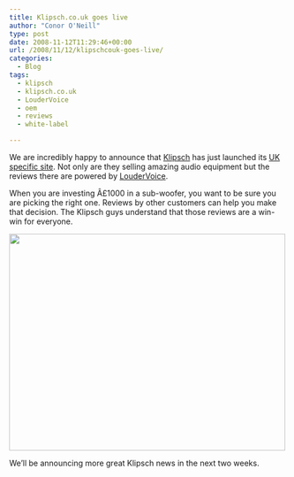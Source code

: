 ```yaml
---
title: Klipsch.co.uk goes live
author: "Conor O'Neill"
type: post
date: 2008-11-12T11:29:46+00:00
url: /2008/11/12/klipschcouk-goes-live/
categories:
  - Blog
tags:
  - klipsch
  - klipsch.co.uk
  - LouderVoice
  - oem
  - reviews
  - white-label

---
```

We are incredibly happy to announce that [Klipsch][1] has just launched its [UK specific site][1]. Not only are they selling amazing audio equipment but the reviews there are powered by [LouderVoice][2].

When you are investing Â£1000 in a sub-woofer, you want to be sure you are picking the right one. Reviews by other customers can help you make that decision. The Klipsch guys understand that those reviews are a win-win for everyone.

[<img class="alignnone size-full wp-image-153" title="Klipsch Ultra2 KW-120-THX Subwoofer" src="http://www.loudervoice.com/wp-content/uploads/2008/11/klipsch01.jpg" alt="" width="500" height="392" />][3]

We&#8217;ll be announcing more great Klipsch news in the next two weeks.

 [1]: http://www.klipsch.co.uk/
 [2]: http://business.loudervoice.com
 [3]: http://www.loudervoice.com/wp-content/uploads/2008/11/klipsch01.jpg